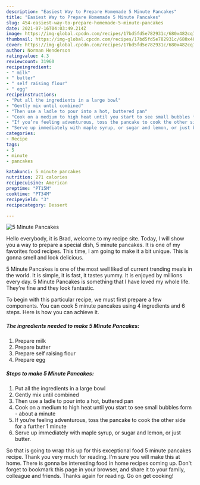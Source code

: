 ```yaml
---
description: "Easiest Way to Prepare Homemade 5 Minute Pancakes"
title: "Easiest Way to Prepare Homemade 5 Minute Pancakes"
slug: 454-easiest-way-to-prepare-homemade-5-minute-pancakes
date: 2021-07-16T04:03:49.214Z
image: https://img-global.cpcdn.com/recipes/17bd5fd5e782931c/680x482cq70/5-minute-pancakes-recipe-main-photo.jpg
thumbnail: https://img-global.cpcdn.com/recipes/17bd5fd5e782931c/680x482cq70/5-minute-pancakes-recipe-main-photo.jpg
cover: https://img-global.cpcdn.com/recipes/17bd5fd5e782931c/680x482cq70/5-minute-pancakes-recipe-main-photo.jpg
author: Norman Henderson
ratingvalue: 4.3
reviewcount: 31960
recipeingredient:
- " milk"
- " butter"
- " self raising flour"
- " egg"
recipeinstructions:
- "Put all the ingredients in a large bowl"
- "Gently mix until combined"
- "Then use a ladle to pour into a hot, buttered pan"
- "Cook on a medium to high heat until you start to see small bubbles form - about a minute"
- "If you’re feeling adventurous, toss the pancake to cook the other side for a further 1 minute"
- "Serve up immediately with maple syrup, or sugar and lemon, or just butter."
categories:
- Recipe
tags:
- 5
- minute
- pancakes

katakunci: 5 minute pancakes 
nutrition: 271 calories
recipecuisine: American
preptime: "PT15M"
cooktime: "PT34M"
recipeyield: "3"
recipecategory: Dessert

---
```



![5 Minute Pancakes](https://img-global.cpcdn.com/recipes/17bd5fd5e782931c/680x482cq70/5-minute-pancakes-recipe-main-photo.jpg)

Hello everybody, it is Brad, welcome to my recipe site. Today, I will show you a way to prepare a special dish, 5 minute pancakes. It is one of my favorites food recipes. This time, I am going to make it a bit unique. This is gonna smell and look delicious.



5 Minute Pancakes is one of the most well liked of current trending meals in the world. It is simple, it is fast, it tastes yummy. It is enjoyed by millions every day. 5 Minute Pancakes is something that I have loved my whole life. They're fine and they look fantastic.


To begin with this particular recipe, we must first prepare a few components. You can cook 5 minute pancakes using 4 ingredients and 6 steps. Here is how you can achieve it.

<!--inarticleads1-->

##### The ingredients needed to make 5 Minute Pancakes:

1. Prepare  milk
1. Prepare  butter
1. Prepare  self raising flour
1. Prepare  egg




<!--inarticleads2-->

##### Steps to make 5 Minute Pancakes:

1. Put all the ingredients in a large bowl
1. Gently mix until combined
1. Then use a ladle to pour into a hot, buttered pan
1. Cook on a medium to high heat until you start to see small bubbles form - about a minute
1. If you’re feeling adventurous, toss the pancake to cook the other side for a further 1 minute
1. Serve up immediately with maple syrup, or sugar and lemon, or just butter.




So that is going to wrap this up for this exceptional food 5 minute pancakes recipe. Thank you very much for reading. I'm sure you will make this at home. There is gonna be interesting food in home recipes coming up. Don't forget to bookmark this page in your browser, and share it to your family, colleague and friends. Thanks again for reading. Go on get cooking!
